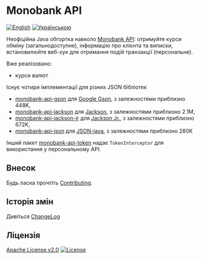 # Monobank API

[![English](https://img.shields.io/badge/%F0%9F%93%84-English-blue)](readme.md)
[![Українською](https://img.shields.io/badge/%F0%9F%93%84-%D0%A3%D0%BA%D1%80%D0%B0%D1%97%D0%BD%D1%81%D1%8C%D0%BA%D0%BE%D1%8E-blue)](readme.uk.md)

Неофіційна Java обгортка навколо [Monobank API][api]: отримуйте курси
обміну (загальнодоступне), інформацію про клієнта та виписки,
встановилюйте веб-хук для отримання подій транзакції (персональне).

Вже реалізовано:

-   курси валют

Існує чотири імплементації для різних JSON бібліотек

-   [monobank-api-gson](monobank-api-gson) для [Google Gson][gson], з залежностями приблизно 448K,
-   [monobank-api-jackson](monobank-api-jackson) для [Jackson][jackson], з залежностями приблизно 2.1M,
-   [monobank-api-jackson-jr](monobank-api-jackson-jr) для [Jackson Jr.][jackson-jr], з залежностями приблизно 672K,
-   [monobank-api-json](monobank-api-json) для [JSON-java][json], з залежностями приблизно 280K

Інший пакет [monobank-api-token](monobank-api-token) надає `TokenInterceptor` для використання у персональному API.

## Внесок

Будь ласка прочтіть [Contributing](contributing.md).

## Історія змін

Дивіться [ChangeLog](changelog.md)

## Ліцензія

[Apache License v2.0](LICENSE)
[![License](https://img.shields.io/badge/license-Apache%202.0-blue.svg?style=flat)](http://www.apache.org/licenses/LICENSE-2.0.html)

[api]: https://api.monobank.ua/docs/ "Monobank API для отримання інформації про виписки та стан особистого рахунку"
[gson]: https://github.com/google/gson "A Java serialization/deserialization library to convert Java Objects into JSON and back"
[jackson]: https://github.com/FasterXML/jackson "JSON for Java"
[jackson-jr]: https://github.com/FasterXML/jackson-jr "A compact alternative to full Jackson Databind component"
[json]: https://github.com/stleary/JSON-java "A reference implementation of a JSON package in Java"
